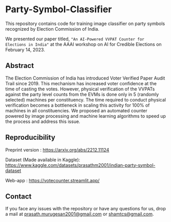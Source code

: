 # Party-Symbol-Classifier
This repository contains code for training image classifier on party symbols recognized by Election Commission of India.

We presented our paper titled, `"An AI-Powered VVPAT Counter for Elections in India"` at the AAAI workshop on AI for Credible Elections on February 14, 2023.

## Abstract

The Election Commission of India has introduced Voter Verified Paper Audit Trail since 2019. This mechanism has increased voter confidence at the time of casting the votes. However, physical verification of the VVPATs against the party level counts from the EVMs is done only in 5 (randomly selected) machines per constituency. The time required to conduct physical verification becomes a bottleneck in scaling this activity for 100% of machines in all constituencies. We proposed an automated counter powered by image processing and machine learning algorithms to speed up the process and address this issue.

## Reproducibility

Preprint version : https://arxiv.org/abs/2212.11124

Dataset (Made available in Kaggle): https://www.kaggle.com/datasets/prasathm2001/indian-party-symbol-dataset

Web-app : https://votecounter.streamlit.app/

## Contact

If you face any issues with the repository or have any questions for us, drop a mail at prasath.murugesan2001@gmail.com or shamtcs@gmail.com.
